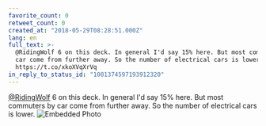 ```yaml
---
favorite_count: 0
retweet_count: 0
created_at: "2018-05-29T08:28:51.000Z"
lang: en
full_text: >-
  @RidingWolf 6 on this deck. In general I'd say 15% here. But most commuters by
  car come from further away. So the number of electrical cars is lower.
  https://t.co/xkoXVqXrVq
in_reply_to_status_id: "1001374597193912320"
---
```


[@RidingWolf](https://twitter.com/RidingWolf) 6 on this deck. In general I'd say
15% here. But most commuters by car come from further away. So the number of
electrical cars is lower.
![Embedded Photo](https://twitter-media-coderbyheart.s3.eu-north-1.amazonaws.com/1001379832490610688-DeWdoc_XkAc-di-.jpg)
